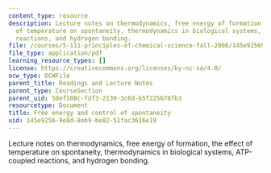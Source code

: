 ```yaml
---
content_type: resource
description: Lecture notes on thermodynamics, free energy of formation, the effect
  of temperature on spontaneity, thermodynamics in biological systems, ATP-coupled
  reactions, and hydrogen bonding.
file: /courses/5-111-principles-of-chemical-science-fall-2008/145e92569e8d8eb9be8251fac3616e19_lecnotes18.pdf
file_type: application/pdf
learning_resource_types: []
license: https://creativecommons.org/licenses/by-nc-sa/4.0/
ocw_type: OCWFile
parent_title: Readings and Lecture Notes
parent_type: CourseSection
parent_uid: 50ef108c-fdf3-2139-3c6d-b5f225678fb3
resourcetype: Document
title: Free energy and control of spontaneity
uid: 145e9256-9e8d-8eb9-be82-51fac3616e19
---
```

Lecture notes on thermodynamics, free energy of formation, the effect of temperature on spontaneity, thermodynamics in biological systems, ATP-coupled reactions, and hydrogen bonding.